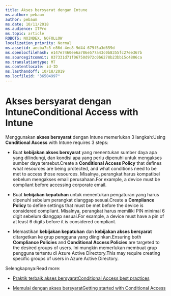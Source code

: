 ```yaml
---
title: Akses bersyarat dengan Intune
ms.author: pebaum
author: pebaum
ms.date: 10/11/2018
ms.audience: ITPro
ms.topic: article
ROBOTS: NOINDEX, NOFOLLOW
localization_priority: Normal
ms.assetid: aecba7c5-e86d-4ec8-9d44-679f5a3d659d
ms.openlocfilehash: e147e7460ee6a786e577a43c0b8355fc27ee367b
ms.sourcegitcommit: 037331d71f06750d972c0b6278b23bb15c4806ca
ms.translationtype: MT
ms.contentlocale: id-ID
ms.lasthandoff: 10/18/2019
ms.locfileid: "36504997"
---
```

# <a name="conditional-access-with-intune"></a><span data-ttu-id="b42ba-102">Akses bersyarat dengan Intune</span><span class="sxs-lookup"><span data-stu-id="b42ba-102">Conditional Access with Intune</span></span>

<span data-ttu-id="b42ba-103">Menggunakan **akses bersyarat** dengan Intune memerlukan 3 langkah:</span><span class="sxs-lookup"><span data-stu-id="b42ba-103">Using **Conditional Access** with Intune requires 3 steps:</span></span> 
  
- <span data-ttu-id="b42ba-104">Buat **kebijakan akses bersyarat** yang menentukan sumber daya apa yang dilindungi, dan kondisi apa yang perlu dipenuhi untuk mengakses sumber daya tersebut.</span><span class="sxs-lookup"><span data-stu-id="b42ba-104">Create a **Conditional Access Policy** that defines what resources are being protected, and what conditions need to be met to access those resources.</span></span> <span data-ttu-id="b42ba-105">Misalnya, perangkat harus kompatibel sebelum mengakses email perusahaan.</span><span class="sxs-lookup"><span data-stu-id="b42ba-105">For example, a device must be compliant before accessing corporate email.</span></span> 
    
- <span data-ttu-id="b42ba-106">Buat **kebijakan kepatuhan** untuk menentukan pengaturan yang harus dipenuhi sebelum perangkat dianggap sesuai.</span><span class="sxs-lookup"><span data-stu-id="b42ba-106">Create a **Compliance Policy** to define settings that must be met before the device is considered compliant.</span></span> <span data-ttu-id="b42ba-107">Misalnya, perangkat harus memiliki PIN minimal 6 digit sebelum dianggap sesuai.</span><span class="sxs-lookup"><span data-stu-id="b42ba-107">For example, a device must have a pin of at least 6 digits before it is considered compliant.</span></span> 
    
- <span data-ttu-id="b42ba-108">Memastikan **kebijakan kepatuhan** dan **kebijakan akses bersyarat** ditargetkan ke grup pengguna yang diinginkan.</span><span class="sxs-lookup"><span data-stu-id="b42ba-108">Ensuring both **Compliance Policies** and **Conditional Access Policies** are targeted to the desired groups of users.</span></span> <span data-ttu-id="b42ba-109">Ini mungkin memerlukan membuat grup pengguna tertentu di Azure Active Directory.</span><span class="sxs-lookup"><span data-stu-id="b42ba-109">This may require creating specific groups of users in Azure Active Directory.</span></span> 
    
<span data-ttu-id="b42ba-110">Selengkapnya:</span><span class="sxs-lookup"><span data-stu-id="b42ba-110">Read more:</span></span>
  
- [<span data-ttu-id="b42ba-111">Praktik terbaik akses bersyarat</span><span class="sxs-lookup"><span data-stu-id="b42ba-111">Conditional Access best practices</span></span>](https://docs.microsoft.com/azure/active-directory/conditional-access/best-practices)
    
- [<span data-ttu-id="b42ba-112">Memulai dengan akses bersyarat</span><span class="sxs-lookup"><span data-stu-id="b42ba-112">Getting started with Conditional Access </span></span>](https://docs.microsoft.com/azure/active-directory/active-directory-conditional-access-azure-portal-get-started)
    

